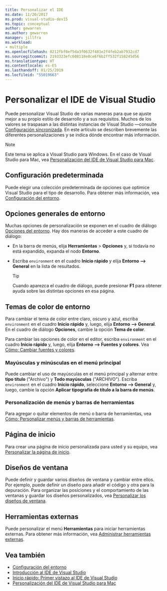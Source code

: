 ```yaml
---
title: Personalizar el IDE
ms.date: 11/20/2017
ms.prod: visual-studio-dev15
ms.topic: conceptual
author: gewarren
ms.author: gewarren
manager: jillfra
ms.workload:
- multiple
ms.openlocfilehash: 0212fbf0ef5da3f0632f481e2f4feb2ab7932cd7
ms.sourcegitcommit: 2193323efc608118e0ce6f6b2ff532f158245d56
ms.translationtype: HT
ms.contentlocale: es-ES
ms.lasthandoff: 01/25/2019
ms.locfileid: "55019663"
---
```

# <a name="personalize-the-visual-studio-ide"></a>Personalizar el IDE de Visual Studio

Puede personalizar Visual Studio de varias maneras para que se ajuste mejor a su propio estilo de desarrollo y a sus requisitos. Muchos de los valores se traspasan a las distintas instancias de Visual Studio &mdash;consulte [Configuración sincronizada](../ide/synchronized-settings-in-visual-studio.md). En este artículo se describen brevemente las diferentes personalizaciones y se indica dónde encontrar más información.

> [!NOTE]
> Este tema se aplica a Visual Studio para Windows. En el caso de Visual Studio para Mac, vea [Personalización del IDE de Visual Studio para Mac](/visualstudio/mac/customizing-the-ide).

## <a name="default-settings"></a>Configuración predeterminada

Puede elegir una colección predeterminada de opciones que optimice Visual Studio para el tipo de desarrollo. Para obtener más información, vea [Configuración del entorno](environment-settings.md).

## <a name="general-environment-options"></a>Opciones generales de entorno

Muchas opciones de personalización se exponen en el cuadro de diálogo [Opciones del entorno](../ide/reference/environment-options-dialog-box.md). Hay dos maneras de acceder a este cuadro de diálogo:

- En la barra de menús, elija **Herramientas** > **Opciones** y, si todavía no está expandido, expanda el nodo **Entorno**.

- Escriba `environment` en el cuadro **Inicio rápido** y elija **Entorno --> General** en la lista de resultados.

   > [!TIP]
   > Cuando aparezca el cuadro de diálogo, puede presionar **F1** para obtener ayuda sobre las distintas opciones en esa página.

## <a name="environment-color-themes"></a>Temas de color de entorno

Para cambiar el tema de color entre claro, oscuro y azul, escriba `environment` en el cuadro **Inicio rápido** y, luego, elija **Entorno --> General**. En el cuadro de diálogo **Opciones**, cambie la opción **Tema de color**.

Para cambiar las opciones de color en el editor, escriba `environment` en el cuadro **Inicio rápido** y, luego, elija **Entorno --> Fuentes y colores**. Vea [Cómo: Cambiar fuentes y colores](../ide/how-to-change-fonts-and-colors-in-visual-studio.md).

### <a name="main-menu-casing"></a>Mayúsculas y minúsculas en el menú principal

Puede cambiar el uso de mayúsculas en el menú principal y alternar entre **tipo título** ("Archivo") y **Todo mayúsculas** ("ARCHIVO"). Escriba `environment` en el cuadro **Inicio rápido**, seleccione **Entorno --> General** y, luego, cambie la opción **Aplicar tipografía de título a la barra de menús**.

### <a name="customize-menus-and-toolbars"></a>Personalización de menús y barras de herramientas

Para agregar o quitar elementos de menú o barra de herramientas, vea [Cómo: Personalizar menús y barras de herramientas](../ide/how-to-customize-menus-and-toolbars-in-visual-studio.md).

## <a name="start-page"></a>Página de inicio

Para crear una página de inicio personalizada para usted y su equipo, vea [Personalizar la página de inicio](../ide/customizing-the-start-page-for-visual-studio.md).

## <a name="window-layouts"></a>Diseños de ventana

Puede definir y guardar varios diseños de ventana y cambiar entre ellos. Por ejemplo, puede definir un diseño para añadir el código y otra para la depuración. Para organizar las posiciones y el comportamiento de las ventanas y guardar los diseños personalizados, vea [Personalizar los diseños de ventana](../ide/customizing-window-layouts-in-visual-studio.md).

## <a name="external-tools"></a>Herramientas externas

Puede personalizar el menú **Herramientas** para iniciar herramientas externas. Para obtener más información, vea [Administrar herramientas externas](../ide/managing-external-tools.md).

## <a name="see-also"></a>Vea también

- [Configuración del entorno](environment-settings.md)
- [Introducción al IDE de Visual Studio](../get-started/visual-studio-ide.md)
- [Inicio rápido: Primer vistazo al IDE de Visual Studio](../ide/quickstart-ide-orientation.md)
- [Personalización del IDE de Visual Studio para Mac](/visualstudio/mac/customizing-the-ide)